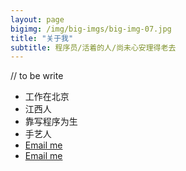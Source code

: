 ```yaml
---
layout: page
bigimg: /img/big-imgs/big-img-07.jpg
title: "关于我"
subtitle: 程序员/活着的人/尚未心安理得老去
---
```


// to be write
- 工作在北京
- 江西人
- 靠写程序为生
- 手艺人
- [Email me](mailto:hu2014jesse@gmail.com)
- <a href="mailto:hu2014jesse@gmail.com">Email me</a>

